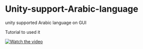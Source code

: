 # Unity-support-Arabic-language
unity supported Arabic language on GUI


Tutorial to used it 

[![Watch the video](https://img.youtube.com/vi/ki9u_LMhrt4/0.jpg)](http://youtu.be/ki9u_LMhrt4)
